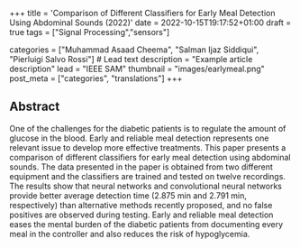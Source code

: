 +++
title = 'Comparison of Different Classifiers for Early Meal Detection Using Abdominal Sounds (2022)'
date = 2022-10-15T19:17:52+01:00
draft = true
tags = ["Signal Processing","sensors"]

categories = ["Muhammad Asaad Cheema", "Salman Ijaz Siddiqui", "Pierluigi Salvo Rossi"] # Lead text
description =  "Example article description"
lead = "IEEE SAM"
thumbnail = "images/earlymeal.png"
post_meta = ["categories", "translations"]
+++

## Abstract
One of the challenges for the diabetic patients is to regulate the amount of glucose in the blood. Early and reliable meal detection represents one relevant issue to develop more effective treatments. This paper presents a comparison of different classifiers for early meal detection using abdominal sounds. The data presented in the paper is obtained from two different equipment and the classifiers are trained and tested on twelve recordings. The results show that neural networks and convolutional neural networks provide better average detection time (2.875 min and 2.791 min, respectively) than alternative methods recently proposed, and no false positives are observed during testing. Early and reliable meal detection eases the mental burden of the diabetic patients from documenting every meal in the controller and also reduces the risk of hypoglycemia.
